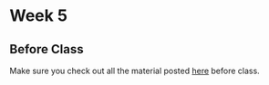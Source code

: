 Week 5
=

Before Class
-

Make sure you check out all the material posted [here](before_class.md) before class.
